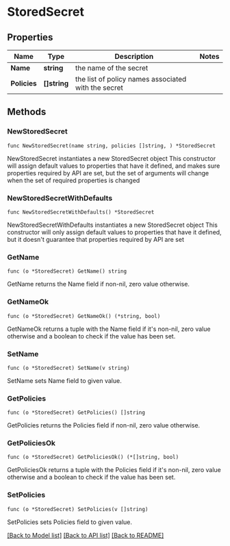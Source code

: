 # StoredSecret

## Properties

Name | Type | Description | Notes
------------ | ------------- | ------------- | -------------
**Name** | **string** | the name of the secret | 
**Policies** | **[]string** | the list of policy names associated with the secret | 

## Methods

### NewStoredSecret

`func NewStoredSecret(name string, policies []string, ) *StoredSecret`

NewStoredSecret instantiates a new StoredSecret object
This constructor will assign default values to properties that have it defined,
and makes sure properties required by API are set, but the set of arguments
will change when the set of required properties is changed

### NewStoredSecretWithDefaults

`func NewStoredSecretWithDefaults() *StoredSecret`

NewStoredSecretWithDefaults instantiates a new StoredSecret object
This constructor will only assign default values to properties that have it defined,
but it doesn't guarantee that properties required by API are set

### GetName

`func (o *StoredSecret) GetName() string`

GetName returns the Name field if non-nil, zero value otherwise.

### GetNameOk

`func (o *StoredSecret) GetNameOk() (*string, bool)`

GetNameOk returns a tuple with the Name field if it's non-nil, zero value otherwise
and a boolean to check if the value has been set.

### SetName

`func (o *StoredSecret) SetName(v string)`

SetName sets Name field to given value.


### GetPolicies

`func (o *StoredSecret) GetPolicies() []string`

GetPolicies returns the Policies field if non-nil, zero value otherwise.

### GetPoliciesOk

`func (o *StoredSecret) GetPoliciesOk() (*[]string, bool)`

GetPoliciesOk returns a tuple with the Policies field if it's non-nil, zero value otherwise
and a boolean to check if the value has been set.

### SetPolicies

`func (o *StoredSecret) SetPolicies(v []string)`

SetPolicies sets Policies field to given value.



[[Back to Model list]](../README.md#documentation-for-models) [[Back to API list]](../README.md#documentation-for-api-endpoints) [[Back to README]](../README.md)


